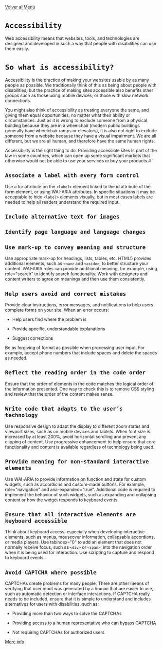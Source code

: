 [Volver al Menú](../root.md)

# `Accessibility`

Web accessibility means that websites, tools, and technologies are designed and developed in such a way that people with disabilities can use them easily.

# `So what is accessibility?`

Accessibility is the practice of making your websites usable by as many people as possible. We traditionally think of this as being about people with disabilities, but the practice of making sites accessible also benefits other groups such as those using mobile devices, or those with slow network connections.

You might also think of accessibility as treating everyone the same, and giving them equal opportunities, no matter what their ability or circumstances. Just as it is wrong to exclude someone from a physical building because they are in a wheelchair (modern public buildings generally have wheelchair ramps or elevators), it is also not right to exclude someone from a website because they have a visual impairment. We are all different, but we are all human, and therefore have the same human rights.

Accessibility is the right thing to do. Providing accessible sites is part of the law in some countries, which can open up some significant markets that otherwise would not be able to use your services or buy your products.# `

## `Associate a label with every form control`

Use a for attribute on the `<label>` element linked to the id attribute of the form element, or using WAI-ARIA attributes. In specific situations it may be acceptable to hide `<label>` elements visually, but in most cases labels are needed to help all readers understand the required input.

## `Include alternative text for images`

## `Identify page language and language changes`

## `Use mark-up to convey meaning and structure`

Use appropriate mark-up for headings, lists, tables, etc. HTML5 provides additional elements, such as `<nav>` and `<aside>`, to better structure your content. WAI-ARIA roles can provide additional meaning, for example, using role="search" to identify search functionality. Work with designers and content writers to agree on meanings and then use them consistently.

## `Help users avoid and correct mistakes`

Provide clear instructions, error messages, and notifications to help users complete forms on your site. When an error occurs:

- Help users find where the problem is

- Provide specific, understandable explanations

- Suggest corrections

Be as forgiving of format as possible when processing user input. For example, accept phone numbers that include spaces and delete the spaces as needed.

## `Reflect the reading order in the code order`

Ensure that the order of elements in the code matches the logical order of the information presented. One way to check this is to remove CSS styling and review that the order of the content makes sense.

## `Write code that adapts to the user’s technology`

Use responsive design to adapt the display to different zoom states and viewport sizes, such as on mobile devices and tablets. When font size is increased by at least 200%, avoid horizontal scrolling and prevent any clipping of content. Use progressive enhancement to help ensure that core functionality and content is available regardless of technology being used.

## `Provide meaning for non-standard interactive elements`

Use WAI-ARIA to provide information on function and state for custom widgets, such as accordions and custom-made buttons. For example, role="navigation" and aria-expanded="true". Additional code is required to implement the behavior of such widgets, such as expanding and collapsing content or how the widget responds to keyboard events.

## `Ensure that all interactive elements are keyboard accessible`

Think about keyboard access, especially when developing interactive elements, such as menus, mouseover information, collapsable accordions, or media players. Use tabindex="0" to add an element that does not normally receive focus, such as `<div>` or `<span>`, into the navigation order when it is being used for interaction. Use scripting to capture and respond to keyboard events.

## `Avoid CAPTCHA where possible`

CAPTCHAs create problems for many people. There are other means of verifying that user input was generated by a human that are easier to use, such as automatic detection or interface interactions. If CAPTCHA really needs to be included, ensure that it is simple to understand and includes alternatives for users with disabilities, such as:


- Providing more than two ways to solve the CAPTCHAs

- Providing access to a human representative who can bypass CAPTCHA

- Not requiring CAPTCHAs for authorized users.

[More info](https://www.smashingmagazine.com/2021/03/complete-guide-accessible-front-end-components/)